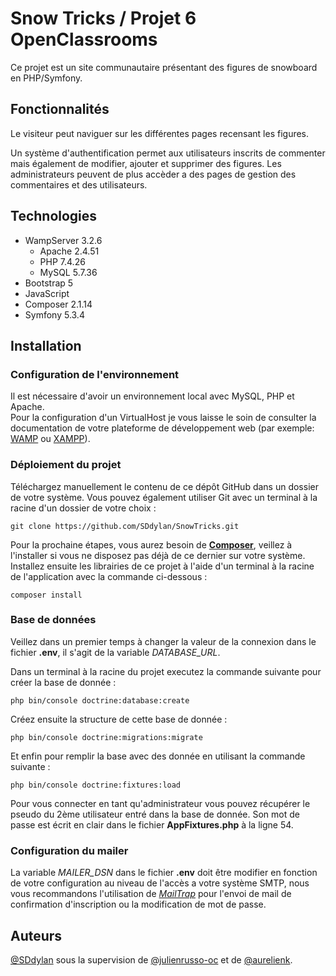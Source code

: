 
# Snow Tricks / Projet 6 OpenClassrooms

Ce projet est un site communautaire présentant des figures de snowboard en PHP/Symfony.

## Fonctionnalités

Le visiteur peut naviguer sur les différentes pages recensant les figures.

Un système d'authentification permet aux utilisateurs inscrits de commenter mais également de modifier, ajouter et supprimer des figures.
Les administrateurs peuvent de plus accèder a des pages de gestion des commentaires et des utilisateurs.

## Technologies

* WampServer 3.2.6
    * Apache 2.4.51
    * PHP 7.4.26
    * MySQL 5.7.36
* Bootstrap 5
* JavaScript
* Composer 2.1.14 
* Symfony 5.3.4

## Installation

### Configuration de l'environnement

Il est nécessaire d'avoir un environnement local avec MySQL, PHP et Apache.  
Pour la configuration d'un VirtualHost je vous laisse le soin de consulter la documentation de votre plateforme de développement web (par exemple: [WAMP](https://www.wampserver.com/) ou [XAMPP](https://doc.ubuntu-fr.org/xampp)).

### Déploiement du projet

Téléchargez manuellement le contenu de ce dépôt GitHub dans un dossier de votre système.
Vous pouvez également utiliser Git avec un terminal à la racine d'un dossier de votre choix :
```
git clone https://github.com/SDdylan/SnowTricks.git
```
Pour la prochaine étapes, vous aurez besoin de [**Composer**](https://getcomposer.org/download/), veillez à l'installer si vous ne disposez pas déjà de ce dernier sur votre système.  
Installez ensuite les librairies de ce projet à l'aide d'un terminal à la racine de l'application avec la commande ci-dessous :
```
composer install
```

### Base de données

Veillez dans un premier temps à changer la valeur de la connexion dans le fichier **.env**, il s'agit de la variable *DATABASE_URL*.

Dans un terminal à la racine du projet executez la commande suivante pour créer la base de donnée :
```
php bin/console doctrine:database:create
```
Créez ensuite la structure de cette base de donnée :
```
php bin/console doctrine:migrations:migrate
```

Et enfin pour remplir la base avec des donnée en utilisant la commande suivante :
```
php bin/console doctrine:fixtures:load
```

Pour vous connecter en tant qu'administrateur vous pouvez récupérer le pseudo du 2ème utilisateur entré dans la base de donnée. Son mot de passe est écrit en clair dans le fichier **AppFixtures.php** à la ligne 54.
### Configuration du mailer

La variable *MAILER_DSN* dans le fichier **.env** doit être modifier en fonction de votre configuration au niveau de l'accès a votre système SMTP, nous vous recommandons l'utilisation de *[MailTrap](https://mailtrap.io/)* pour l'envoi de mail de confirmation d'inscription ou la modification de mot de passe.

## Auteurs

[@SDdylan](https://github.com/SDdylan) sous la supervision de [@julienrusso-oc](https://github.com/julienrusso-oc) et de [@aurelienk](https://github.com/aurelienk).